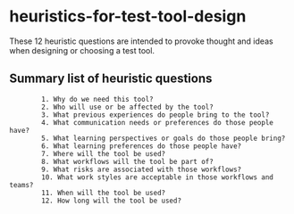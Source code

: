 # heuristics-for-test-tool-design

These 12 heuristic questions are intended to provoke thought and ideas when designing or choosing a test tool.

## Summary list of heuristic questions

            1. Why do we need this tool?
            2. Who will use or be affected by the tool?
            3. What previous experiences do people bring to the tool?
            4. What communication needs or preferences do those people have?
            5. What learning perspectives or goals do those people bring?
            6. What learning preferences do those people have?
            7. Where will the tool be used?
            8. What workflows will the tool be part of?
            9. What risks are associated with those workflows?
            10. What work styles are acceptable in those workflows and teams?
            11. When will the tool be used?
            12. How long will the tool be used?


